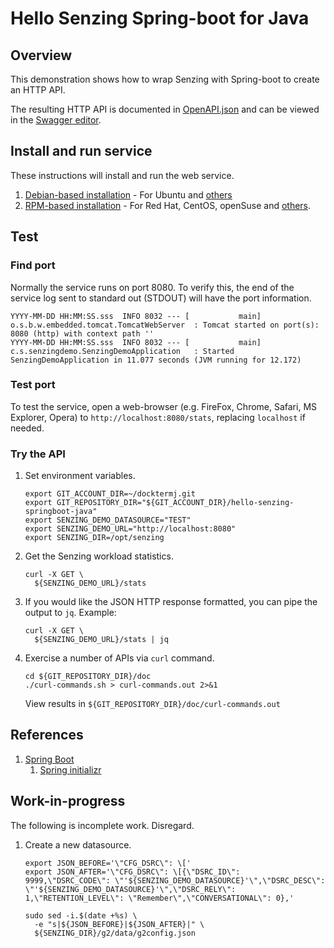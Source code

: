 # Hello Senzing Spring-boot for Java

## Overview

This demonstration shows how to wrap Senzing with Spring-boot to create an HTTP API.

The resulting HTTP API is documented in
[OpenAPI.json](https://raw.githubusercontent.com/docktermj/hello-senzing-springboot-java/master/doc/OpenAPI.json)
and can be viewed in the
[Swagger editor](http://editor.swagger.io/?url=https://raw.githubusercontent.com/docktermj/hello-senzing-springboot-java/master/doc/OpenAPI.json).

## Install and run service

These instructions will install and run the web service.

1. [Debian-based installation](doc/debian-based-installation.md) - For Ubuntu and [others](https://en.wikipedia.org/wiki/List_of_Linux_distributions#Debian-based)
1. [RPM-based installation](doc/rpm-based-installation.md) - For Red Hat, CentOS, openSuse and [others](https://en.wikipedia.org/wiki/List_of_Linux_distributions#RPM-based).

## Test

### Find port

Normally the service runs on port 8080.
To verify this, the end of the service log sent to standard out (STDOUT) will have the port information.

```console
YYYY-MM-DD HH:MM:SS.sss  INFO 8032 --- [           main] o.s.b.w.embedded.tomcat.TomcatWebServer  : Tomcat started on port(s): 8080 (http) with context path ''
YYYY-MM-DD HH:MM:SS.sss  INFO 8032 --- [           main] c.s.senzingdemo.SenzingDemoApplication   : Started SenzingDemoApplication in 11.077 seconds (JVM running for 12.172)
```

### Test port

To test the service, open a web-browser (e.g. FireFox, Chrome, Safari, MS Explorer, Opera) to
`http://localhost:8080/stats`, replacing `localhost` if needed.

### Try the API

1. Set environment variables.

    ```console
    export GIT_ACCOUNT_DIR=~/docktermj.git
    export GIT_REPOSITORY_DIR="${GIT_ACCOUNT_DIR}/hello-senzing-springboot-java"
    export SENZING_DEMO_DATASOURCE="TEST"
    export SENZING_DEMO_URL="http://localhost:8080"
    export SENZING_DIR=/opt/senzing
    ```

1. Get the Senzing workload statistics.

    ```console
    curl -X GET \
      ${SENZING_DEMO_URL}/stats
    ```
1. If you would like the JSON HTTP response formatted, you can pipe the output to `jq`.  Example:

    ```console
    curl -X GET \
      ${SENZING_DEMO_URL}/stats | jq
    ```
1. Exercise a number of APIs via `curl` command.

    ```console
    cd ${GIT_REPOSITORY_DIR}/doc
    ./curl-commands.sh > curl-commands.out 2>&1
    ```

    View results in `${GIT_REPOSITORY_DIR}/doc/curl-commands.out`

## References

1. [Spring Boot](http://spring.io/projects/spring-boot)
    1. [Spring initializr](https://start.spring.io/)

## Work-in-progress

The following is incomplete work.  Disregard.

1. Create a new datasource.

    ```console
    export JSON_BEFORE='\"CFG_DSRC\": \['
    export JSON_AFTER='\"CFG_DSRC\": \[{\"DSRC_ID\": 9999,\"DSRC_CODE\": \"'${SENZING_DEMO_DATASOURCE}'\",\"DSRC_DESC\": \"'${SENZING_DEMO_DATASOURCE}'\",\"DSRC_RELY\": 1,\"RETENTION_LEVEL\": \"Remember\",\"CONVERSATIONAL\": 0},'

    sudo sed -i.$(date +%s) \
      -e "s|${JSON_BEFORE}|${JSON_AFTER}|" \
      ${SENZING_DIR}/g2/data/g2config.json
    ```